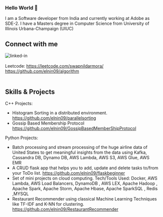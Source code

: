 ### Hello World 👋
I am a Software developer from India and currently working at Adobe as SDE-2.
I have a Masters degree in Computer Science from University of Illinois Urbana-Champaign (UIUC)
<br>
## Connect with me
[<img align="left" alt="linked-in" src="https://img.shields.io/badge/linkedin-%230077B5.svg?&style=for-the-badge&logo=linkedin&logoColor=white" />](https://www.linkedin.com/in/swapnil-darmora-18a91656/)
<br>
<br>
Leetcode: https://leetcode.com/swapnildarmora/ https://github.com/elnin09/algorithm
<br>
<br>

## Skills & Projects

C++ Projects:
* Histogram Sorting in a distributed environment. https://github.com/elnin09/parallelsorting
* Gossip Based Membership Protocol https://github.com/elnin09/GossipBasedMemberShipProtocol

Python Projects:
* Batch processing and stream processing of the huge airline data of United States to get meaningful insights from the data using Kafka, Cassandra DB, Dynamo DB, AWS Lambda, AWS S3, AWS Glue, AWS EMR
* A CRUD flask app that helps you to add, update and delete tasks to/from your ToDo list. https://github.com/elnin09/flaskbeginner
* Set of mini projects on cloud computing. Tech/Tools Used: Docker, AWS Lambda, AWS Load Balancers, DynamoDB , AWS LEX, Apache Hadoop , Apache Spark, Apache Storm, Apache Hbase, Apache SparkSQL , Redis ,MYSQL
* Restaurant Recommender using classical Machine Learning Techniques like TF-IDF and K-NN for clustering. https://github.com/elnin09/RestaurantRecommender



